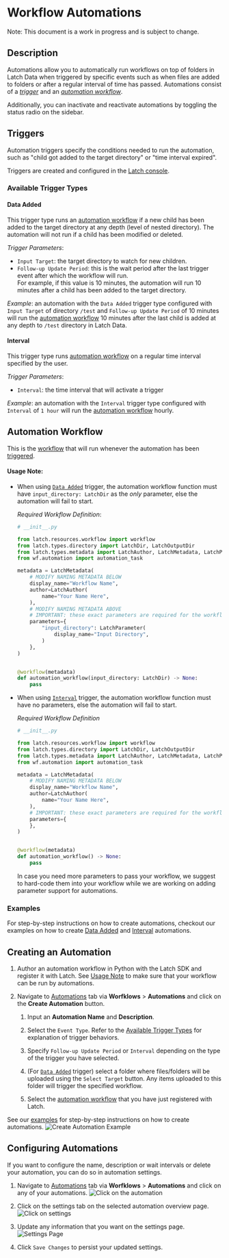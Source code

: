 # Workflow Automations

Note: This document is a work in progress and is subject to change.

## Description

Automations allow you to automatically run workflows on top of folders in Latch Data when triggered by specific events such as when files are added to folders or after a regular interval of time has passed. Automations consist of a [*trigger*](#trigger) and an [*automation workflow*](#automation-workflow).

Additionally, you can inactivate and reactivate automations by toggling the status radio on the sidebar.

## Triggers

Automation triggers specify the conditions needed to run the automation, such as "child got added to the target directory" or "time interval expired".

Triggers are created and configured in the [Latch console](https://console.latch.bio/automations/new).

### Available Trigger Types

#### Data Added

This trigger type runs an [automation workflow](#automation-workflow) if a new child has been added to the target directory at any depth (level of nested directory). The automation will not run if a child has been modified or deleted.

_Trigger Parameters_:

- `Input Target`: the target directory to watch for new children.
- `Follow-up Update Period`: this is the wait period after the last trigger event after which the workflow will run.\
For example, if this value is 10 minutes, the automation will run 10 minutes after a child has been added to the target directory.

_Example_: an automation with the `Data Added` trigger type configured with `Input Target` of directory `/test` and `Follow-up Update Period` of 10 minutes will run the [automation workflow](#automation-workflow) 10 minutes after the last child is added at any depth to `/test` directory in Latch Data.

#### Interval

This trigger type runs [automation workflow](#automation-workflow) on a regular time interval specified by the user.

_Trigger Parameters_:

- `Interval`: the time interval that will activate a trigger

_Example_: an automation with the `Interval` trigger type configured with `Interval` of `1 hour` will run the [automation workflow](#automation-workflow) hourly.

## Automation Workflow

This is the [workflow](../basics/what_is_a_workflow.md) that will run whenever the automation has been [triggered](#trigger).

#### Usage Note:

- When using [`Data Added`](#data-added) trigger, the automation workflow function must have `input_directory: LatchDir` as the _only_ parameter, else the automation will fail to start.

    _Required Workflow Definition_:
    ```python
    # __init__.py

    from latch.resources.workflow import workflow
    from latch.types.directory import LatchDir, LatchOutputDir
    from latch.types.metadata import LatchAuthor, LatchMetadata, LatchParameter
    from wf.automation import automation_task

    metadata = LatchMetadata(
        # MODIFY NAMING METADATA BELOW
        display_name="Workflow Name",
        author=LatchAuthor(
            name="Your Name Here",
        ),
        # MODIFY NAMING METADATA ABOVE
        # IMPORTANT: these exact parameters are required for the workflow to work with automations
        parameters={
            "input_directory": LatchParameter(
                display_name="Input Directory",
            )
        },
    )


    @workflow(metadata)
    def automation_workflow(input_directory: LatchDir) -> None:
        pass
    ```

- When using [`Interval`](#interval) trigger, the automation workflow function must have no parameters, else the automation will fail to start.

    _Required Workflow Definition_
    ```python
    # __init__.py

    from latch.resources.workflow import workflow
    from latch.types.directory import LatchDir, LatchOutputDir
    from latch.types.metadata import LatchAuthor, LatchMetadata, LatchParameter
    from wf.automation import automation_task

    metadata = LatchMetadata(
        # MODIFY NAMING METADATA BELOW
        display_name="Workflow Name",
        author=LatchAuthor(
            name="Your Name Here",
        ),
        # IMPORTANT: these exact parameters are required for the workflow to work with automations
        parameters={
        },
    )


    @workflow(metadata)
    def automation_workflow() -> None:
        pass
    ```

    In case you need more parameters to pass your workflow, we suggest to hard-code them into your workflow while we are working on adding parameter support for automations.

### Examples

For step-by-step instructions on how to create automations, checkout our examples on how to create [Data Added](example-data-addition.md) and [Interval](example-interval.md) automations.

## Creating an Automation

1. Author an automation workflow in Python with the Latch SDK and register it with Latch. See [Usage Note](#usage-note) to make sure that your workflow can be run by automations.

2. Navigate to [Automations](https://console.latch.bio/automations) tab via **Worfklows** > **Automations** and click on the **Create Automation** button.

    1. Input an **Automation Name** and **Description**.

    2. Select the `Event Type`. Refer to the [Available Trigger Types](#available-trigger-types) for explanation of trigger behaviors.

    3. Specify `Follow-up Update Period` or `Interval` depending on the type of the trigger you have selected.

    4. (For [`Data Added`](#data-added) trigger) select a folder where files/folders will be uploaded using the `Select Target` button. Any items uploaded to this folder will trigger the specified workflow.

    5. Select the [automation workflow](#automation-workflow) that you have just registered with Latch.

See our [examples](#examples) for step-by-step instructions on how to create automations.
![Create Automation Example](../assets/automation/create-automation-example.png)

## Configuring Automations

If you want to configure the name, description or wait intervals or delete your automation, you can do so in automation settings.

1. Navigate to [Automations](https://console.latch.bio/automations) tab via **Worfklows** > **Automations** and click on any of your automations.
![Click on the automation](../assets/automation/select-automation.png)

2. Click on the settings tab on the selected automation overview page.
![Click on settings](../assets/automation/select-settings-for-automation.png)

3. Update any information that you want on the settings page.
![Settings Page](../assets/automation/automation-settings.png)

4. Click `Save Changes` to persist your updated settings.
